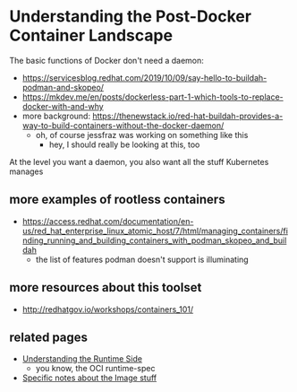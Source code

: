 # Understanding the Post-Docker Container Landscape

The basic functions of Docker don't need a daemon:

- https://servicesblog.redhat.com/2019/10/09/say-hello-to-buildah-podman-and-skopeo/
- https://mkdev.me/en/posts/dockerless-part-1-which-tools-to-replace-docker-with-and-why
- more background: https://thenewstack.io/red-hat-buildah-provides-a-way-to-build-containers-without-the-docker-daemon/
  - oh, of course jessfraz was working on something like this
    - hey, I should really be looking at this, too

At the level you want a daemon, you also want all the stuff Kubernetes manages

## more examples of rootless containers

- https://access.redhat.com/documentation/en-us/red_hat_enterprise_linux_atomic_host/7/html/managing_containers/finding_running_and_building_containers_with_podman_skopeo_and_buildah
  - the list of features podman doesn't support is illuminating

## more resources about this toolset

- http://redhatgov.io/workshops/containers_101/

## related pages

- [Understanding the Runtime Side](fc976c6d-81c5-4998-991b-6dbab7130703.md)
  - you know, the OCI runtime-spec
- [Specific notes about the Image stuff](0630c9a3-aa16-415b-a9b6-a4e507211b1e.md)
